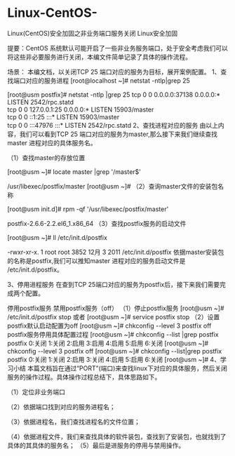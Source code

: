# Linux-CentOS-
Linux(CentOS)安全加固之非业务端口服务关闭
Linux安全加固

提要：CentOS 系统默认可能开启了一些非业务服务端口，处于安全考虑我们可以将这些非必要服务进行关闭，本编文件简单记录了具体的操作流程。

场景： 本编文档，以关闭TCP 25 端口对应的服务为目标，展开案例配置。
1、查找端口对应的服务进程
[root@localhost ~]# netstat -ntlp|grep 25

[root@usm postfix]# netstat -ntlp |grep 25
tcp        0      0 0.0.0.0:37138               0.0.0.0:*                   LISTEN      2542/rpc.statd      
tcp        0      0 127.0.0.1:25                0.0.0.0:*                   LISTEN      15903/master        
tcp        0      0 ::1:25                      :::*                        LISTEN      15903/master        
tcp        0      0 :::47976                    :::*                        LISTEN      2542/rpc.statd 
2、查找进程对应的服务
由以上内容，我们可以看到TCP 25 端口对应的服务为master,那么接下来我们继续查找master 进程对应的具体服务名。

（1）查找master的存放位置

[root@usm ~]# locate master |grep '/master$'

/usr/libexec/postfix/master
[root@usm ~]# 
（2）查询master文件的安装包名称

[root@usm init.d]# rpm -qf '/usr/libexec/postfix/master'

postfix-2.6.6-2.2.el6_1.x86_64
（3）查找postfix服务的启动文件

[root@usm ~]# ll /etc/init.d/postfix

-rwxr-xr-x. 1 root root 3852 12月  3 2011 /etc/init.d/postfix
依据master安装包的名称是postfix,我们可以推知master 进程对应的服务启动文件是 
/etc/init.d/postfix。

3、停用进程服务
在查到TCP 25端口对应的服务为postfix后，接下来我们需要完成两个配置。

停用postfix服务
禁用postfix服务（off）
（1）停止postfix服务
[root@usm ~]# /etc/init.d/postfix stop 
或者
[root@usm ~]# service postfix stop
（2）设置postfix默认启动配置为off
[root@usm ~]# chkconfig --level 3 postfix off
postfix服务停用具体配置过程
[root@usm ~]# chkconfig --list |grep postfix
postfix         0:关闭    1:关闭    2:启用    3:启用    4:启用    5:启用    6:关闭
[root@usm ~]# chkconfig --level 3 postfix off
[root@usm ~]# chkconfig --list|grep postfix
postfix         0:关闭    1:关闭    2:启用    3:关闭    4:启用    5:启用    6:关闭
[root@usm ~]# 
4、学习小结
本篇文档旨在通过“PORT”(端口)来查找linux下对应的具体服务，然后关闭服务的操作过程。具体操作过程总结下，具体思路如下。

（1）定位非业务端口

（2）依据端口找到对应的服务进程名；

（3）依据进程名，我们查找进程名的文件位置；

（4）依据进程文件，我们来查找具体的软件装包，查找到了安装包，也就找到了具体的其具体的服务名； 
（5）最后是进服务的停用与禁用操作。
